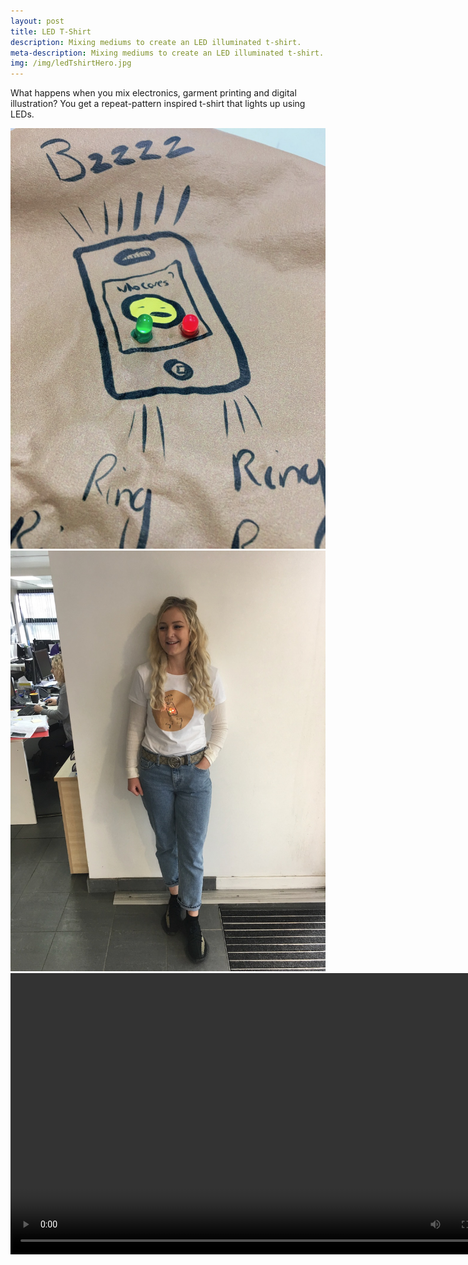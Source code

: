 ```yaml
---
layout: post
title: LED T-Shirt
description: Mixing mediums to create an LED illuminated t-shirt.
meta-description: Mixing mediums to create an LED illuminated t-shirt.
img: /img/ledTshirtHero.jpg
---
```


What happens when you mix electronics, garment printing and digital illustration? You get a repeat-pattern inspired t-shirt that lights up using LEDs.

<img src="/img/ledTShirtClose.jpg" alt="" title="" />

<img src="/img/ledTshirtChelsea.jpg" alt="" title="" />

<video width="800" height="450" controls>
  <source src="ledPaintTest.m4v" type="video/mp4">
  <source src="ledPaintTest.ogg" type="video/ogg">
Your browser does not support the video tag.
</video>

